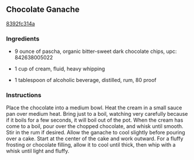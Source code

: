 ## Chocolate Ganache

[8392fc314a](http://allrecipes.com/recipe/chocolate-ganache/)

### Ingredients

 - 9 ounce of pascha, organic bitter-sweet dark chocolate chips, upc: 842638005022

 - 1 cup of cream, fluid, heavy whipping

 - 1 tablespoon of alcoholic beverage, distilled, rum, 80 proof

### Instructions

Place the chocolate into a medium bowl. Heat the cream in a small sauce pan over medium heat. Bring just to a boil, watching very carefully because if it boils for a few seconds, it will boil out of the pot. When the cream has come to a boil, pour over the chopped chocolate, and whisk until smooth. Stir in the rum if desired. Allow the ganache to cool slightly before pouring over a cake. Start at the center of the cake and work outward. For a fluffy frosting or chocolate filling, allow it to cool until thick, then whip with a whisk until light and fluffy.